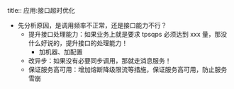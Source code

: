 title:: 应用:接口超时优化

- 先分析原因，是调用频率不正常，还是接口能力不行？
	- 提升接口处理能力：如果业务上就是要求 tpsqps 必须达到 xxx 量，那没什么好说的，提升接口的处理能力！
		- 加机器、加配置
	- 改异步：如果没有必要同步调用，那就走消息服务！
	- 保证服务高可用：增加熔断降级限流等措施，保证服务高可用，防止服务雪崩